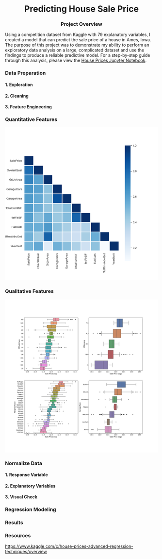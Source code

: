 # <div align="center">Predicting House Sale Price</div>

### <div align="center">Project Overview</div>
Using a competition dataset from Kaggle with 79 explanatory variables, I created a model that can predict the sale price of a house in Ames, Iowa. The purpose of this project was to demonstrate my ability to perform an exploratory data analysis on a large, complicated dataset and use the findings to produce a reliable predictive model. For a step-by-step guide through this analysis, please view the [House Prices Jupyter Notebook](https://github.com/nphorsley59/House_Prices/blob/master/House_Prices.ipynb).

### Data Preparation

#### 1. Exploration

#### 2. Cleaning

#### 3. Feature Engineering

### Quantitative Features

![alt_text](https://github.com/nphorsley59/House_Prices/blob/master/Figures/CorrMap_10.png "Correlation Heatmap")

### Qualitative Features

![alt_text](https://github.com/nphorsley59/House_Prices/blob/master/Figures/Qual_Feat_Boxplots.png "Qualitative Features vs Sale Price")

### Normalize Data

#### 1. Response Variable

#### 2. Explanatory Variables

#### 3. Visual Check

### Regression Modeling

### Results

### Resources
https://www.kaggle.com/c/house-prices-advanced-regression-techniques/overview
